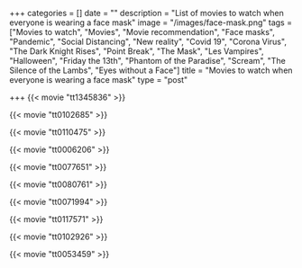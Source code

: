 +++
categories = []
date = ""
description = "List of movies to watch when everyone is wearing a face mask"
image = "/images/face-mask.png"
tags = ["Movies to watch", "Movies", "Movie recommendation", "Face masks", "Pandemic", "Social Distancing", "New reality", "Covid 19", "Corona Virus", "The Dark Knight Rises", "Point Break", "The Mask", "Les Vampires", "Halloween", "Friday the 13th", "Phantom of the Paradise", "Scream", "The Silence of the Lambs", "Eyes without a Face"]
title = "Movies to watch when everyone is wearing a face mask"
type = "post"

+++
{{< movie "tt1345836" >}}

{{< movie "tt0102685" >}}

{{< movie "tt0110475" >}}

{{< movie "tt0006206" >}}

{{< movie "tt0077651" >}}

{{< movie "tt0080761" >}}

{{< movie "tt0071994" >}}

{{< movie "tt0117571" >}}

{{< movie "tt0102926" >}}

{{< movie "tt0053459" >}}